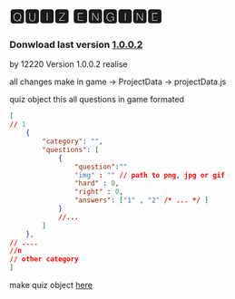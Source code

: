 # 🆀🆄🅸🆉 🅴🅽🅶🅸🅽🅴

### Donwload last version [1.0.0.2](https://github.com/12220user/quiz_game_engine_webapp/releases/tag/last/1.0.0.2.zip)

by 12220
Version 1.0.0.2 realise

all changes make in game -> ProjectData -> projectData.js

quiz object this all questions in game formated 
```json
[
// 1
    {
        "category": "",
        "questions": [
            {
                "question":""
                "img" : "" // path to png, jpg or gif
                "hard" : 0,
                "right" : 0,
                "answers": ["1" , "2" /* ... */ ]
            }
            //...
        ]
    },
// ....
//n
// other category
]
```

make quiz object [here](https://12220user.github.io/QUIZ_ENGINE/index.html)
